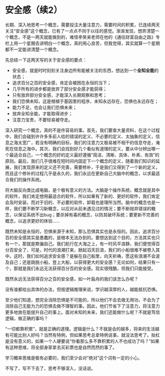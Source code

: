 # 安全感（续2）

长期、深入地思考一个概念，需要投注大量注意力，需要时间的积累，已连续两天关注“安全感”这个概念，已有了一点点不同于以往的感觉。渐渐发现，想弄清楚一个概念，不是一两天就能做到的，难怪李笑来老师在他的《通往财富自由之路》专栏上用一个星期去讲明白一个概念，真的用心良苦，但我觉得，其实就算一个星期都不一定能讲清楚一个概念。

先总结一下这两天写的关于安全感的要点：

- 安全感，就是时时刻刻关注身边所有能被关注的东西，想达到一个**全知全能**的状态；
- 追求百分之百的安全感，肯定会被困在永恒的当下；
- 几乎所有的进步都是放弃了部分安全感才能获得；
- 只有放弃部分安全感，才能深入长期观察和思考；
- 我们恐惧未知，这是根植于基因里的程序，未知永远存在，恐惧也永远存在；
- 能力不足，也会让我们恐惧未来；
- 放弃全知全能，才能取得进步；
- 注意力宝贵，不要轻易被夺走。

深入研究一个概念，真的不是件容易的事。首先，我们要查大量资料，在这个过程中，我们会碰到许许多多前人给的错误的定义、不必要的定义、太抽象的定义，信息之海太宽广，若没有明确的目标，我们的注意力又极易被不相干的信息夺走，淹死在信息之海中。其次，我们会找到好几个看似有道理的定义，要从中分辨出哪一个最适合自己，一个概念的好的定义最好遵循“简洁、清晰、具体、朴素、有效”的原则。最后，我们几乎很难在短时间内固定下一个概念的定义，随着我们知识的延展，我们发现原来的定义还不完善，需要修补，于是我们又得到了一个新的定义，而且这个修补的过程几乎是永久的，我们永远在更新自己大脑中的概念，以求最适合我们的操作系统。

将大脑反向类比成电脑，是个极有意义的方法。大脑是个操作系统，概念就是其中的软件，我们肯定想用最适合的软件，所以如果有了新的、更好的软件，我们肯定会及时安装，而对于旧的、不必要的软件，卸载也是理所当然。脑中的概念也是一样，我们要不断学习新概念，以应对从前未遇见过的情况；要不断抛弃错误的概念，以保证系统不出bug；要杀掉有毒的概念，以防其破坏系统；要更新不完善的概念，以追求更好的体验……

既然未知是永恒的，恐惧来源于未知，那么恐惧其实也是永恒的。因此，追求百分百的安全感其实是愚蠢的，是根本无法办到的。要想达到这个目的，方法其实也只有一个，那就是欺骗自己。我们航行在大海之上，有一时风平浪静，我们便觉得百分百安全了，可是，时代的浪潮打来，掀起滔天巨浪，我们的小船很难不被卷入其中。这时，我们如何追求安全感？是躲在自己船里，向天祈祷，愿这些浪潮不会波及自己；还是跳脱小船，登上大船，以获得更大的安全感？无论如何，结果只有一个，那就是我们永远无法获得百分百的安全感。现实很残酷，但我们只能接受。

既然永远无法获得百分之百的安全感，如一叶扁舟的我们该怎么办呢？

没有谁都给出具体的办法，但按逻辑推理来说，学识越深厚的人，越能抵抗恐惧。

至少他们知道，想完全消除恐惧是不可能的，所以他们不会去做无用功，不会为了消除自己无能为力的恐惧去做不理智的事。因此，他们节省下了注意力，将注意力更多地放在能提升自己的事上。面对未知的未来，我们还能做什么呢？不就是笃信逻辑，做正确的事吗？

“一切都靠积累”，就是正确的道理。逻辑是什么？不就是会的越多，将来的生活越有可能比别人好吗？当然有特例，但如果思考总拿特例说事，就没法思考了。抬杠是没有意义的，如果一个人硬要说“你看那么多不靠积累的人不也成功了吗？”如果有这种思维，将全部身家拿去买彩票也是自然而然的事了。

学习概率思维是极有必要的，我们至少会对“绝对”这个词有一定的小心。

不写了，写不下去了，思考不够深入，没话说。
